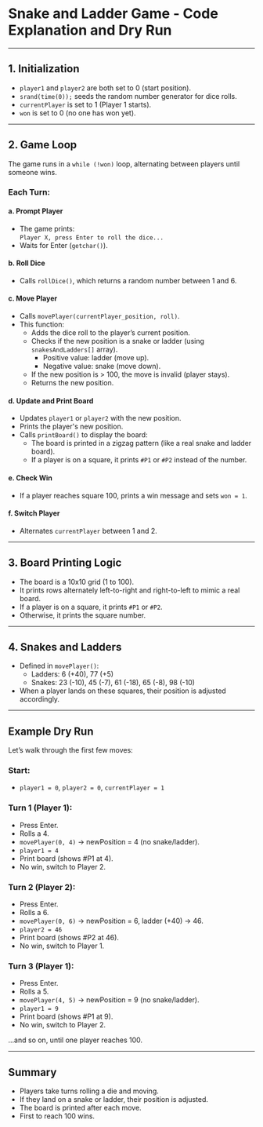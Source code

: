 # Snake and Ladder Game - Code Explanation and Dry Run

---

## 1. **Initialization**

- `player1` and `player2` are both set to 0 (start position).
- `srand(time(0));` seeds the random number generator for dice rolls.
- `currentPlayer` is set to 1 (Player 1 starts).
- `won` is set to 0 (no one has won yet).

---

## 2. **Game Loop**

The game runs in a `while (!won)` loop, alternating between players until someone wins.

### **Each Turn:**

#### a. **Prompt Player**
- The game prints:  
  `Player X, press Enter to roll the dice...`
- Waits for Enter (`getchar()`).

#### b. **Roll Dice**
- Calls `rollDice()`, which returns a random number between 1 and 6.

#### c. **Move Player**
- Calls `movePlayer(currentPlayer_position, roll)`.
- This function:
  - Adds the dice roll to the player’s current position.
  - Checks if the new position is a snake or ladder (using `snakesAndLadders[]` array).
    - Positive value: ladder (move up).
    - Negative value: snake (move down).
  - If the new position is > 100, the move is invalid (player stays).
  - Returns the new position.

#### d. **Update and Print Board**
- Updates `player1` or `player2` with the new position.
- Prints the player's new position.
- Calls `printBoard()` to display the board:
  - The board is printed in a zigzag pattern (like a real snake and ladder board).
  - If a player is on a square, it prints `#P1` or `#P2` instead of the number.

#### e. **Check Win**
- If a player reaches square 100, prints a win message and sets `won = 1`.

#### f. **Switch Player**
- Alternates `currentPlayer` between 1 and 2.

---

## 3. **Board Printing Logic**

- The board is a 10x10 grid (1 to 100).
- It prints rows alternately left-to-right and right-to-left to mimic a real board.
- If a player is on a square, it prints `#P1` or `#P2`.
- Otherwise, it prints the square number.

---

## 4. **Snakes and Ladders**

- Defined in `movePlayer()`:
  - Ladders: 6 (+40), 77 (+5)
  - Snakes: 23 (-10), 45 (-7), 61 (-18), 65 (-8), 98 (-10)
- When a player lands on these squares, their position is adjusted accordingly.

---

## **Example Dry Run**

Let’s walk through the first few moves:

### **Start:**
- `player1 = 0`, `player2 = 0`, `currentPlayer = 1`

### **Turn 1 (Player 1):**
- Press Enter.
- Rolls a 4.
- `movePlayer(0, 4)` → newPosition = 4 (no snake/ladder).
- `player1 = 4`
- Print board (shows #P1 at 4).
- No win, switch to Player 2.

### **Turn 2 (Player 2):**
- Press Enter.
- Rolls a 6.
- `movePlayer(0, 6)` → newPosition = 6, ladder (+40) → 46.
- `player2 = 46`
- Print board (shows #P2 at 46).
- No win, switch to Player 1.

### **Turn 3 (Player 1):**
- Press Enter.
- Rolls a 5.
- `movePlayer(4, 5)` → newPosition = 9 (no snake/ladder).
- `player1 = 9`
- Print board (shows #P1 at 9).
- No win, switch to Player 2.

...and so on, until one player reaches 100.

---

## **Summary**

- Players take turns rolling a die and moving.
- If they land on a snake or ladder, their position is adjusted.
- The board is printed after each move.
- First to reach 100 wins.
